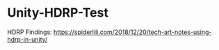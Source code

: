 # Unity-HDRP-Test

HDRP Findings: https://spiderlili.com/2018/12/20/tech-art-notes-using-hdrp-in-unity/
